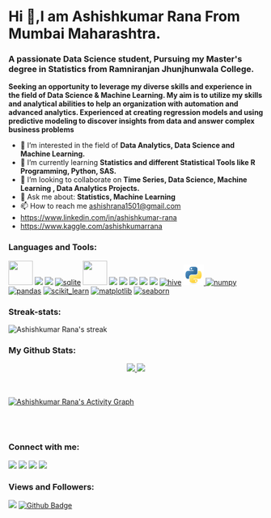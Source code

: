 
<h1 align="left">Hi 👋,I am Ashishkumar Rana From Mumbai Maharashtra.</h1>
<h3 align="left">A passionate Data Science student, Pursuing my Master's degree in Statistics from Ramniranjan Jhunjhunwala College.</h3>

**Seeking an opportunity to leverage my diverse skills and experience in the field of Data Science & Machine Learning. My aim is to   utilize my skills and analytical abilities to help an organization with automation and advanced analytics. Experienced at creating regression models and using predictive modeling to discover insights from data and answer complex business problems**

- 👀 I’m interested in the field of **Data Analytics, Data Science and Machine Learning.**
- 🌱 I’m currently learning **Statistics and different Statistical Tools like R Programming, Python, SAS.**
- 💞️ I’m looking to collaborate on **Time Series, Data Science, Machine Learning , Data Analytics Projects.**
- 💬 Ask me about: **Statistics, Machine Learning**
- 📫 How to reach me ashishrana1501@gmail.com
- https://www.linkedin.com/in/ashishkumar-rana
- https://www.kaggle.com/ashishkumarrana


<h3 align="left">Languages and Tools:</h3>

<a href="https://www.rstudio.com/products/rstudio/download" target="_blank"> <img src="https://cdn.icon-icons.com/icons2/277/PNG/128/RStudio_30177.png" width='48' height=48></a>
<a href="https://www.python.org" target="_blank"> <img src="https://img.icons8.com/color/48/000000/python--v1.png"></a>
<a href="https://www.mysql.com" target="_blank"> <img src="https://img.icons8.com/fluency/48/000000/mysql-logo.png"></a>
<a href="https://www.sqlite.org/" target="_blank" rel="noreferrer"> <img src="https://www.vectorlogo.zone/logos/sqlite/sqlite-icon.svg" alt="sqlite" width="48" height="48"/></a>
<a href="https://www.mongodb.com/" target="_blank"> <img src="https://user-images.githubusercontent.com/86904142/192128158-c32ed1f4-2124-4ae3-a168-384fb7fa5134.png" width='48' height=48></a>
<a href="https://www.tableau.com/g" target="_blank"> <img src="https://img.icons8.com/color/48/000000/tableau-software.png"></a>
<a href="https://powerbi.microsoft.com/" target="_blank"> <img src="https://img.icons8.com/color/48/000000/power-bi.png"></a>
<a href="https://www.fullstackpython.com/" target="_blank"> <img src="https://img.icons8.com/nolan/64/flask.png"></a>
<a href="https://hadoop.apache.org/" target="_blank"> <img src="https://img.icons8.com/color/48/000000/hadoop-distributed-file-system.png"></a>
<a href="https://docs.microsoft.com/en-us/sql/ssms/download-sql-server-management-studio-ssms?view=sql-server-ver15" target="_blank"><img src="https://img.icons8.com/color/48/000000/microsoft-sql-server.png"/></a>
<a href="https://hive.apache.org/" target="_blank" rel="noreferrer"> <img src="https://www.vectorlogo.zone/logos/apache_hive/apache_hive-icon.svg" alt="hive" width="48" height="48"/></a>
<a href="https://www.python.org" target="_blank" rel="noreferrer"> <img src="https://raw.githubusercontent.com/devicons/devicon/master/icons/python/python-original.svg" alt="python" width="40" height="40"/> </a> 
<a href="https://numpy.org/" target="_blank" rel="noreferrer"> <img src="https://www.vectorlogo.zone/logos/numpy/numpy-icon.svg" alt="numpy" width="48" height="48"/> </a>
<a href="https://pandas.pydata.org/" target="_blank" rel="noreferrer"> <img src="https://user-images.githubusercontent.com/86904142/193598464-7bedb230-b97f-4999-9a34-68f48cfd6d91.png" alt="pandas" width="48" height="48"/></a>
<a href="https://scikit-learn.org/" target="_blank" rel="noreferrer"> <img src="https://upload.wikimedia.org/wikipedia/commons/0/05/Scikit_learn_logo_small.svg" alt="scikit_learn" width="48" height="48"/></a>
<a href="https://seaborn.pydata.org/" target="_blank" rel="noreferrer"> <img src="https://user-images.githubusercontent.com/86904142/193596926-7c2ae9c7-a1bf-4691-a27d-ccdcc70a610f.png" alt="matplotlib" width="48" height="48"/></a>
<a href="https://seaborn.pydata.org/" target="_blank" rel="noreferrer"> <img src="https://seaborn.pydata.org/_images/logo-mark-lightbg.svg" alt="seaborn" width="48" height="48"/></a>


<h3 align="left">Streak-stats:</h3>
<p align="centre">
<img title="Get streak stats for your profile at git.io/streak-stats" alt="Ashishkumar Rana's streak" src ="https://github-readme-streak-stats.herokuapp.com/?user=ashishrana1501&theme=dark"/>
  </a>
</p>
 
<h3 align="left">My Github Stats:</h3>
<div align="center">
  <a href="https://github.com/ashishrana1501">
  <img height="180em" src="https://github-readme-stats.vercel.app/api?username=ashishrana1501&show_icons=true&theme=dracula&include_all_commits=true&count_private=true"/>
  <img height="180em" src="https://github-readme-stats.vercel.app/api/top-langs/?username=ashishrana1501&layout=compact&langs_count=7&theme=dracula"/>
</div>

<br/>
<br/>

<a href="https://github.com/ashishrana1501/github-readme-activity-graph"><img alt="Ashishkumar Rana's Activity Graph" src="https://activity-graph.herokuapp.com/graph?username=ashishrana1501&bg_color=0D1117&color=5BCDEC&line=5BCDEC&point=FFFFFF&hide_border=true"/></a>

<br/>
<br/>

<h3 align="left">Connect with me:</h3>
<p align="left">
<a href="https://www.linkedin.com/in/ashishkumar-rana"><img src="https://img.icons8.com/fluency/48/000000/linkedin.png"></a>
<a href="https://www.instagram.com/ashishrana_1501"><img src="https://img.icons8.com/color/48/000000/instagram-new--v2.png"></a>
<a href="https://github.com/ashishrana1501"><img src="https://img.icons8.com/color-glass/48/000000/github.png"></a>
<a href="https://www.facebook.com/profile.php?id=100024285673896"><img src="https://img.icons8.com/fluency/48/000000/facebook-new.png"></a>
</p>


<h3 align="left">Views and Followers:</h3>
<a href="https://github.com/ashishrana1501/github-profile-views-counter"><img src="https://komarev.com/ghpvc/?username=ashishrana1501"></a>
<a href="https://github.com/ashishrana1501?tab=followers"><img src="https://img.shields.io/github/followers/ashishrana1501?label=Followers&style=social" alt="Github Badge"></a>

